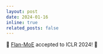 ```yaml
---
layout: post
date: 2024-01-16
inline: true
related_posts: false
---
```


:page_facing_up: <a href='https://arxiv.org/abs/2305.14705'>Flan-MoE</a> accepted to ICLR 2024! :tada:
